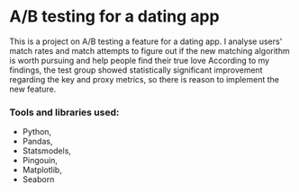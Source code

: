 # A/B testing for a dating app
This is a project on A/B testing a feature for a dating app. I analyse users' match rates and match attempts to figure out if the new matching algorithm is worth pursuing and help people find their true love
According to my findings, the test group showed statistically significant improvement regarding the key and proxy metrics, so there is reason to implement the new feature. 

### Tools and libraries used:
- Python,
- Pandas,
- Statsmodels,
- Pingouin,
- Matplotlib,
- Seaborn
